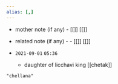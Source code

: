 ```yaml
---
alias: [,]
---
```

- mother note (if any)
		- [[]] [[]]
- related note (if any) -
		- [[]] [[]]


- `2021-09-01`  `05:36`
	- daughter of licchavi king [[chetak]]

```query
"chellana"
```